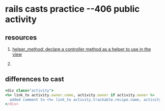 # rails casts practice --406 public activity

## resources
1. [helper_method: declare a controller method as a helper to use in the view](http://apidock.com/rails/ActionController/Helpers/ClassMethods/helper_method)

2. 

## differences to cast

```ruby
<div class="activity">
<%= link_to activity.owner.name, activity.owner if activity.owner %>
  added comment to <%= link_to activity.trackable.recipe.name, activity.trackable.recipe if activity.trackable.class.to_s == "Comment" %>
</div>
```
